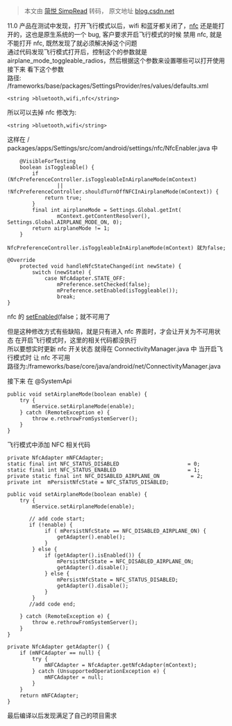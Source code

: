 > 本文由 [简悦 SimpRead](http://ksria.com/simpread/) 转码， 原文地址 [blog.csdn.net](https://blog.csdn.net/baidu_41666295/article/details/124792285)

11.0 产品在测试中发现，打开飞行模式以后，wifi 和蓝牙都关闭了，[nfc](https://so.csdn.net/so/search?q=nfc&spm=1001.2101.3001.7020) 还是能打开的，这也是原生系统的一个 bug, 客户要求开启飞行模式的时候 禁用 nfc, 就是  
不能打开 nfc, 既然发现了就必须解决掉这个问题  
通过代码发现飞行模式打开后，控制这个的参数就是 airplane_mode_toggleable_radios，然后根据这个参数来设置哪些可以打开使用  
接下来 看下这个参数  
路径:  
/frameworks/base/packages/SettingsProvider/res/values/defaults.xml

```
<string >bluetooth,wifi,nfc</string>

```

所以可以去掉 nfc 修改为:

```
<string >bluetooth,wifi</string>

```

这样在 / packages/apps/Settings/src/com/android/settings/nfc/NfcEnabler.java 中

```
    @VisibleForTesting
    boolean isToggleable() {
        if (NfcPreferenceController.isToggleableInAirplaneMode(mContext)
                || !NfcPreferenceController.shouldTurnOffNFCInAirplaneMode(mContext)) {
            return true;
        }
        final int airplaneMode = Settings.Global.getInt(
                mContext.getContentResolver(), Settings.Global.AIRPLANE_MODE_ON, 0);
        return airplaneMode != 1;
    }

NfcPreferenceController.isToggleableInAirplaneMode(mContext) 就为false;

@Override
    protected void handleNfcStateChanged(int newState) {
        switch (newState) {
            case NfcAdapter.STATE_OFF:
                mPreference.setChecked(false);
                mPreference.setEnabled(isToggleable());
                break;
}

```

nfc 的 [setEnabled](https://so.csdn.net/so/search?q=setEnabled&spm=1001.2101.3001.7020)(false；就不可用了

但是这种修改方式有些缺陷，就是只有进入 nfc 界面时，才会让开关为不可用状态 在开启飞行模式时，这里的相关代码都没执行  
所以要想实时更新 nfc 开关状态 就得在 ConnectivityManager.java 中 当开启飞行模式时 让 nfc 不可用  
路径为:/frameworks/base/core/java/android/net/ConnectivityManager.java

接下来 在 @SystemApi

```
public void setAirplaneMode(boolean enable) {
    try {
        mService.setAirplaneMode(enable);
    } catch (RemoteException e) {
        throw e.rethrowFromSystemServer();
    }
}

```

飞行模式中添加 NFC 相关代码

```
private NfcAdapter mNFCAdapter;
static final int NFC_STATUS_DISABLED                      = 0;
static final int NFC_STATUS_ENABLED                       = 1;
private static final int NFC_DISABLED_AIRPLANE_ON          = 2;
private int  mPersistNfcState = NFC_STATUS_DISABLED;

public void setAirplaneMode(boolean enable) {
    try {
        mService.setAirplaneMode(enable);
       
       // add code start;
       if (!enable) {
            if ( mPersistNfcState == NFC_DISABLED_AIRPLANE_ON) {
                getAdapter().enable();
            }
        } else {
            if (getAdapter().isEnabled()) {
                mPersistNfcState = NFC_DISABLED_AIRPLANE_ON; 
                getAdapter().disable();
            } else {
                mPersistNfcState = NFC_STATUS_DISABLED;
                getAdapter().disable();
            }
        }
       //add code end;

    } catch (RemoteException e) {
        throw e.rethrowFromSystemServer();
    }
}

private NfcAdapter getAdapter() {
    if (mNFCAdapter == null) {
        try {
            mNFCAdapter = NfcAdapter.getNfcAdapter(mContext);
        } catch (UnsupportedOperationException e) {
            mNFCAdapter = null;
        }
    }
    return mNFCAdapter;
}

```

最后编译以后发现满足了自己的项目需求